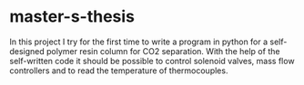 # master-s-thesis
In this project I try for the first time to write a program in python for a self-designed polymer resin column for CO2 separation.
With the help of the self-written code it should be possible to control solenoid valves, mass flow controllers and to read the temperature of thermocouples.

